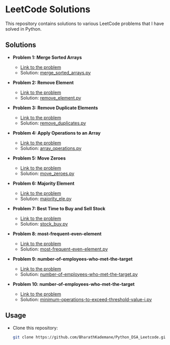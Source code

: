 # LeetCode Solutions

This repository contains solutions to various LeetCode problems that I have solved in Python.

## Solutions

- **Problem 1: Merge Sorted Arrays**
  - [Link to the problem](https://leetcode.com/problems/merge-sorted-array/)
  - Solution: [merge_sorted_arrays.py](./merge_sorted_arrays.py)

- **Problem 2: Remove Element**
  - [Link to the problem](https://leetcode.com/problems/remove-element/)
  - Solution: [remove_element.py](./remove_element.py)
    
- **Problem 3: Remove Duplicate Elements**
  - [Link to the problem](https://leetcode.com/problems/remove-duplicates-from-sorted-array/)
  - Solution: [remove_duplicates.py](./remove_duplicates.py)
 
- **Problem 4: Apply Operations to an Array**
  - [Link to the problem](https://leetcode.com/problems/apply-operations-to-an-array/)
  - Solution: [array_operations.py](./array_operations.py)
    
- **Problem 5: Move Zeroes**
  - [Link to the problem](https://leetcode.com/problems/move-zeroes/)
  - Solution: [move_zeroes.py](./move_zeroes.py)
- **Problem 6: Majority Element**
  - [Link to the problem](https://leetcode.com/problems/majority-element/)
  - Solution: [majority_ele.py](./majority_ele.py)
- **Problem 7: Best Time to Buy and Sell Stock**
  - [Link to the problem](https://leetcode.com/problems/best-time-to-buy-and-sell-stock/)
  - Solution: [stock_buy.py](./stock_buy.py)
- **Problem 8: most-frequent-even-element**
  - [Link to the problem](https://leetcode.com/problems/most-frequent-even-element/)
  - Solution: [most-frequent-even-element.py](./most-frequent-even-element.py)
- **Problem 9: number-of-employees-who-met-the-target**
  - [Link to the problem](https://leetcode.com/problems/number-of-employees-who-met-the-target/)
  - Solution: [number-of-employees-who-met-the-target.py](./number-of-employees-who-met-the-target.py)
 
- **Problem 10: number-of-employees-who-met-the-target**
  - [Link to the problem](https://leetcode.com/problems/minimum-operations-to-exceed-threshold-value-i/)
  - Solution: [minimum-operations-to-exceed-threshold-value-i.py](./minimum-operations-to-exceed-threshold-value-i.py)


## Usage

- Clone this repository:
  ```bash
  git clone https://github.com/BharathKademane/Python_DSA_Leetcode.git

